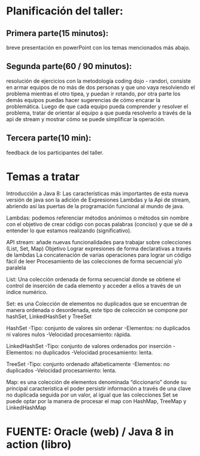 # Planificación del taller:
## Primera parte(15 minutos): 
breve presentación en powerPoint con los temas mencionados más abajo.

## Segunda parte(60 / 90 minutos): 
resolución de ejercicios con la metodología coding dojo - randori, consiste en armar equipos de no más de dos personas y que uno vaya resolviendo el problema mientras el otro tipea, y puedan ir rotando, por otra parte los demás equipos puedas hacer sugerencias de cómo encarar la problemática.
Luego de que cada equipo pueda comprender y resolver el problema, tratar de orientar al equipo a que pueda resolverlo a través de la api de stream y mostrar cómo se puede simplificar la operación.

## Tercera parte(10 min): 
feedback de los participantes del taller.

# Temas a tratar
Introducción a Java 8: Las características más importantes de esta nueva versión de java son la adición de Expresiones Lambdas y la Api de stream, abriendo así las puertas de la programación funcional al mundo de java.

Lambdas: podemos referenciar métodos anónimos o métodos sin nombre con el objetivo de crear código con pocas palabras (conciso) y que se dé a entender lo que estamos realizando (significativo).

API stream: añade nuevas funcionalidades para trabajar sobre colecciones (List, Set, Map)
Objetivo
Lograr expresiones de forma declarativas a través de lambdas
La concatenación de varias operaciones para lograr un código fácil de leer
Procesamiento de las colecciones de forma secuencial y/o paralela

List: Una colección ordenada de forma secuencial donde se obtiene el control de inserción de cada elemento y acceder a ellos a través de un índice numérico.

Set: es una Colección de elementos no duplicados que se encuentran de manera ordenada o desordenada, este tipo de colección se compone por hashSet, LinkedHashSet y TreeSet

HashSet
-Tipo: conjunto de valores sin ordenar
-Elementos: no duplicados ni valores nulos
-Velocidad procesamiento: rápida.

LinkedHashSet
-Tipo: conjunto de valores ordenados por inserción
-Elementos: no duplicados
-Velocidad procesamiento: lenta.

TreeSet
-Tipo: conjunto ordenado alfabeticamente
-Elementos: no duplicados
-Velocidad procesamiento: lenta.

Map: es una colección de elementos denominada “diccionario” donde su principal característica el poder persistir información a través de una clave no duplicada seguida por un valor, al igual que las colecciones Set se puede optar por la manera de procesar el map con HashMap, TreeMap y LinkedHashMap

# FUENTE: Oracle (web) / Java 8 in action (libro)


